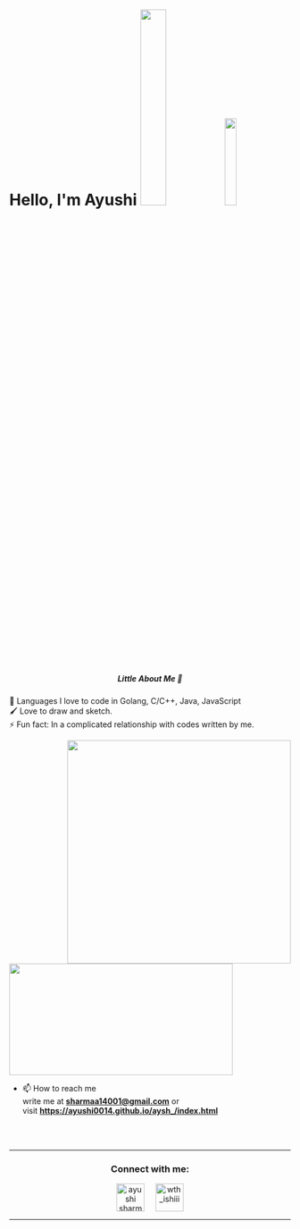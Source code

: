 <h1 align="left">Hello, I'm Ayushi <img src="https://raw.githubusercontent.com/avinal/avinal/main/images/butterfly.gif" width=30%><img src="https://raw.githubusercontent.com/avinal/avinal/main/images/dog.gif" width=20%>
<h5 align="center">
  Little About Me 🙂
</h5>
<p align="left">
🌟 Languages I love to code in Golang, C/C++, Java, JavaScript <br/>
🖌️ Love to draw and sketch.<br/>
⚡ Fun fact: In a complicated relationship with codes written by me.<br/>

<a align= "center" href="https://github.com/ayushi0014"></a>
<img align="right" height="400" width="400" src="https://cdn.dribbble.com/users/2238041/screenshots/4763918/working.gif" /> 
</p>
<img height="200px" width="400" src="https://github-readme-stats.vercel.app/api?username=ayushi0014&count_private=true&theme=radical&show_icons=true" />

- 📫 How to reach me <br/>
  write me at **sharmaa14001@gmail.com** or <br/>
  visit **https://ayushi0014.github.io/aysh_/index.html**
  
<br><br>
<hr>

<h3 align="center">Connect with me:</h3>
<p align="center">
<a href="https://www.linkedin.com/in/ayushi-sharma-110790197/" target="blank"><img align="center" src="https://img.icons8.com/cute-clipart/64/000000/linkedin.png" alt="ayushi sharma" height="50" width="50" /></a>&nbsp;&nbsp;&nbsp;&nbsp;
<a href="https://instagram.com/ayushi200114" target="blank"><img align="center" src="https://img.icons8.com/cute-clipart/64/000000/instagram-new.png" alt="wth_ishiii" height="50" width="50" /></a>
</p>

<hr>

<!--
**ayushi0014/ayushi0014** is a ✨ _special_ ✨ repository because its `README.md` (this file) appears on your GitHub profile.

Here are some ideas to get you started:

- 🔭 I’m currently working on ...
- 🌱 I’m currently learning ...
- 👯 I’m looking to collaborate on ...
- 🤔 I’m looking for help with ...
- 💬 Ask me about ...
- 📫 How to reach me: ...
- 😄 Pronouns: ...
- ⚡ Fun fact: ...
-->
